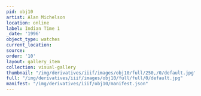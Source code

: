 ```yaml
---
pid: obj10
artist: Alan Michelson
location: online
label: Indian Time 1
_date: '1996'
object_type: watches
current_location: 
source: 
order: '10'
layout: gallery_item
collection: visual-gallery
thumbnail: "/img/derivatives/iiif/images/obj10/full/250,/0/default.jpg"
full: "/img/derivatives/iiif/images/obj10/full/full/0/default.jpg"
manifest: "/img/derivatives/iiif/obj10/manifest.json"
---
```


